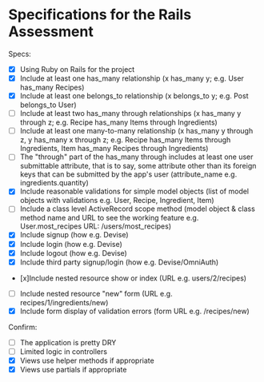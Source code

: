 # Specifications for the Rails Assessment

Specs:
- [x] Using Ruby on Rails for the project
- [x] Include at least one has_many relationship (x has_many y; e.g. User has_many Recipes) 
- [x] Include at least one belongs_to relationship (x belongs_to y; e.g. Post belongs_to User)
- [ ] Include at least two has_many through relationships (x has_many y through z; e.g. Recipe has_many Items through Ingredients)
- [ ] Include at least one many-to-many relationship (x has_many y through z, y has_many x through z; e.g. Recipe has_many Items through Ingredients, Item has_many Recipes through Ingredients)
- [ ] The "through" part of the has_many through includes at least one user submittable attribute, that is to say, some attribute other than its foreign keys that can be submitted by the app's user (attribute_name e.g. ingredients.quantity)
- [x] Include reasonable validations for simple model objects (list of model objects with validations e.g. User, Recipe, Ingredient, Item)
- [ ] Include a class level ActiveRecord scope method (model object & class method name and URL to see the working feature e.g. User.most_recipes URL: /users/most_recipes)
- [x] Include signup (how e.g. Devise)
- [x] Include login (how e.g. Devise)
- [x] Include logout (how e.g. Devise)
- [x] Include third party signup/login (how e.g. Devise/OmniAuth)
- [x]Include nested resource show or index (URL e.g. users/2/recipes)
- [ ] Include nested resource "new" form (URL e.g. recipes/1/ingredients/new)
- [x] Include form display of validation errors (form URL e.g. /recipes/new)

Confirm:
- [ ] The application is pretty DRY
- [ ] Limited logic in controllers
- [x] Views use helper methods if appropriate
- [x] Views use partials if appropriate